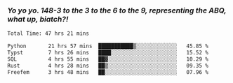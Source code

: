 ### ***Yo yo yo. 148-3 to the 3 to the 6 to the 9, representing the ABQ, what up, biatch?!***

<!--START_SECTION:waka-->

```txt
Total Time: 47 hrs 21 mins

Python       21 hrs 57 mins  ███████████▒░░░░░░░░░░░░░   45.85 %
Typst        7 hrs 26 mins   ████░░░░░░░░░░░░░░░░░░░░░   15.52 %
SQL          4 hrs 55 mins   ██▓░░░░░░░░░░░░░░░░░░░░░░   10.29 %
Rust         4 hrs 28 mins   ██▒░░░░░░░░░░░░░░░░░░░░░░   09.35 %
Freefem      3 hrs 48 mins   ██░░░░░░░░░░░░░░░░░░░░░░░   07.96 %
```

<!--END_SECTION:waka-->

<!--
**AJMC2002/AJMC2002** is a ✨ _special_ ✨ repository because its `README.md` (this file) appears on your GitHub profile.

Here are some ideas to get you started:

- 🔭 I’m currently working on ...
- 🌱 I’m currently learning ...
- 👯 I’m looking to collaborate on ...
- 🤔 I’m looking for help with ...
- 💬 Ask me about ...
- 📫 How to reach me: ...
- 😄 Pronouns: ...
- ⚡ Fun fact: ...
-->
